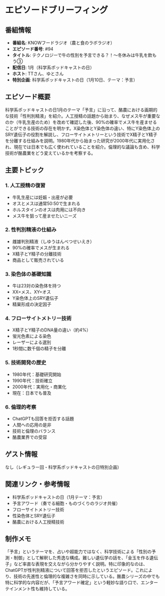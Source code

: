 # エピソードブリーフィング

## 番組情報
- **番組名**: KNOWフードラジオ（農と食のラボラジオ）
- **エピソード番号**: #94
- **タイトル**: テクノロジーで牛の性別を予言できる？！〜冬休みは牛乳を飲もう③
- **配信日**: 1月（科学系ポッドキャストの日）
- **ホスト**: TTさん、ゆとさん
- **特別企画**: 科学系ポッドキャストの日（1月10日、テーマ：予言）

## エピソード概要

科学系ポッドキャストの日1月のテーマ「予言」に沿って、酪農における画期的な技術「性判別精液」を紹介。人工授精の話題から始まり、なぜメス牛が重要なのか（牛乳生産のため）を改めて確認した後、90%の確率でメス牛を産ませることができる技術の存在を明かす。X染色体とY染色体の違い、特にY染色体上のSRY遺伝子の役割を解説し、フローサイトメトリーという技術でX精子とY精子を分離する仕組みを説明。1980年代から始まった研究が2000年代に実用化され、現在では日本でも広く使われていることを紹介。倫理的な議論も含め、科学技術が酪農業をどう変えているかを考察する。

## 主要トピック

### 1. 人工授精の復習
- 牛乳生産には妊娠・出産が必要
- オスとメスは通常50:50で生まれる
- ホルスタインのオスは肉用には不向き
- メス牛を狙って産ませたいニーズ

### 2. 性判別精液の仕組み
- 雌雄判別精液（しゆうはんべつせいえき）
- 90%の確率でメスが生まれる
- X精子とY精子の分離技術
- 商品として販売されている

### 3. 染色体の基礎知識
- 牛は23対の染色体を持つ
- XX=メス、XY=オス
- Y染色体上のSRY遺伝子
- 精巣形成の決定因子

### 4. フローサイトメトリー技術
- X精子とY精子のDNA量の違い（約4%）
- 蛍光色素による染色
- レーザーによる選別
- 1秒間に数千個の精子を分離

### 5. 技術開発の歴史
- 1980年代：基礎研究開始
- 1990年代：技術確立
- 2000年代：実用化・商業化
- 現在：日本でも普及

### 6. 倫理的考察
- ChatGPTも回答を拒否する話題
- 人間への応用の是非
- 技術と倫理のバランス
- 酪農業界での受容

## ゲスト情報

なし（レギュラー回・科学系ポッドキャストの日特別企画）

## 関連リンク・参考情報

- 科学系ポッドキャストの日（1月テーマ：予言）
- 予言アワード（奏でる細胞・ものづくりのラジオ共催）
- フローサイトメトリー技術
- 性染色体とSRY遺伝子
- 酪農における人工授精技術

## 制作メモ

「予言」というテーマを、占いや超能力ではなく、科学技術による「性別の予測・制御」として解釈した秀逸な構成。難しい遺伝学の話を、「金玉を作る遺伝子」など率直な表現を交えながら分かりやすく説明。特に印象的なのは、ChatGPTが性判別精液について回答を拒否したというエピソード。これにより、技術の先進性と倫理的な複雑さを同時に示している。酪農シリーズの中でも特に科学的な内容だが、「予言アワード確定」という軽妙な語り口で、エンターテインメント性も維持している。